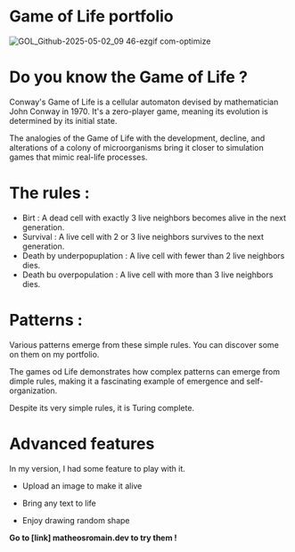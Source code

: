 # Game of Life portfolio

![GOL_Github-2025-05-02_09 46-ezgif com-optimize](https://github.com/user-attachments/assets/7813e9bb-8fe5-4900-a8e4-fc6e9b53cf3c)


# Do you know the Game of Life ? 

Conway's Game of Life is a cellular automaton devised by mathematician John Conway in 1970. It's a zero-player game, meaning its evolution is determined by its initial state.

The analogies of the Game of Life with the development, decline, and alterations of a colony of microorganisms bring it closer to simulation games that mimic real-life processes.

# The rules : 

- Birt : A dead cell with exactly 3 live neighbors becomes alive in the next generation.
- Survival : A live cell with 2 or 3 live neighbors survives to the next generation.
- Death by underpopuplation : A live cell with fewer than 2 live neighbors dies.
- Death bu overpopulation : A live cell with more than 3 live neighbors dies.

# Patterns :

Various patterns emerge from these simple rules. You can discover some on them on my portfolio. 

The games od Life demonstrates how complex patterns can emerge from dimple rules, making it a fascinating example of emergence and self-organization. 

Despite its very simple rules, it is Turing complete. 

# Advanced features

In my version, I had some feature to play with it. 

- Upload an image to make it alive

- Bring any text to life 

- Enjoy drawing random shape

**Go to [link] matheosromain.dev to try them !**
